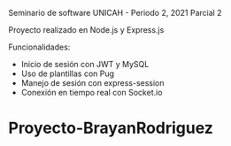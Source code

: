 Seminario de software
UNICAH - Periodo 2, 2021
Parcial 2

Proyecto realizado en Node.js y Express.js

Funcionalidades:
- Inicio de sesión con JWT y MySQL
- Uso de plantillas con Pug
- Manejo de sesión con express-session
- Conexión en tiempo real con Socket.io
# Proyecto-BrayanRodriguez
